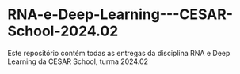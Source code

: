 # RNA-e-Deep-Learning---CESAR-School-2024.02
Este repositório contém todas as entregas da disciplina RNA e Deep Learning da CESAR School, turma 2024.02

